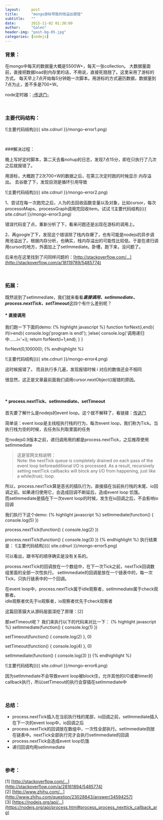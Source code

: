 ```yaml
---
layout:     post
title:      "mongo游标导致的栈溢出报错"
subtitle:   ""
date:       2015-11-02 01:30:00
author:     "Galen"
header-img: "post-bg-05.jpg"
categories: [nodejs] 
---  
```


### 背景：

在mongo中每天的数据量大概是5500W+，每天一张collection。
大数据量面前，直接把数据load到内存里的话，不用说，直接死翘翘了。这里采用了游标的方式。
每天早上7点开始每5分钟跑一次脚本。用游标的方式遍历数据，数据量到7点为止，差不多是700+W。

node定时器：[-传送门-](http://www.cnblogs.com/cocowool/archive/2009/04/22/1441291.html)
  
<br>

### 主要代码结构：

![主要代码结构]({{ site.cdnurl }}/mongo-error1.png)
  
<br>

###解决过程：

晚上写好定时脚本，第二天去看nohup的日志，发现7点15分，即在只执行了几次之后就报错了。

用游标，大概跑了2次700+W的数据之后，在第三次定时跑的时候显示 内存溢出。
去谷歌了下，发现目测是循环引用导致

![主要代码结构]({{ site.cdnurl }}/mongo-error2.png)



1、尝试在每一次跑完之后，人为的去回收函数变量以及对象，比如cursor，每次processoMaps、processGraph调用完回收item。试试
![主要代码结构]({{ site.cdnurl }}/mongo-error3.png)
  
错误代码变了点，重新分析了下，看来问题还是出现在游标的调用上。


2、再google了下，发现这个错误除了栈内存爆了，也有可能是nodejs的异步调用池溢出了。根据内存分析，也确实，栈内存溢出的可能性比较低。于是在递归调用cursor的地方，外面加上了setImmediate。卧槽，跑下来，没问题了。

后来也在这里找到了问同样问题的：[http://stackoverflow.com/...](http://stackoverflow.com/a/18119789/5485774)
          
<br> 

### 拓展：
既然说到了setImmediate，我们就来看看***直接调用、setImmediate、process.nextTick、setTimeout***这四个有什么差别呢？


#### * 直接调用

我们跑一下下面的demo:
{% highlight javascript %}
function forNext(i,end){
     if(i>end){
          console.log('program is end!');
     }else{
          console.log('调用递归中......i='+i);
          return forNext(i+1,end);
     }
}

forNext(0,100000);
{% endhighlight %}

![主要代码结构]({{ site.cdnurl }}/mongo-error4.png)

这时候报错了。
而且执行多几遍，发现报错时候 i 对应的数值还会不相同

很显然，这正是文章最前面我们调用cursor.nextObject()报错的原因。

<br>

#### * process.nextTick、setImmediate、setTimeout

首先要了解什么是nodejs的event loop。这个就不解释了，看链接：[传送门](https://nodesource.com/blog/understanding-the-nodejs-event-loop)

简单说：event loop是主线程执行栈的行为，每次event loop，我们称为Tick。当执行栈为空的时候，去任务队列取里面的任务

在nodejs0.9版本之前，递归调用用的都是process.nextTick，之后推荐使用setImmediate


> 这是官网文档说明：  
Note: the nextTick queue is completely drained on each pass of the event loop beforeadditional I/O is processed. As a result, recursively setting nextTick callbacks will block any I/O from happening, just like a while(true); loop.

所以，process.nextTick算是恶劣的插队行为，直接插在当前执行栈的末尾、io回调之前。如果递归使用它，会造成回调不断延后，造成event loop 饥饿。  
而setImmediate是插在下一次event loop的时候，发生在io回调之后，不会影响io回调


我们执行下这个demo:
{% highlight javascript %}
setImmediate(function() {
     console.log(5)
})

process.nextTick(function() {
     console.log(2)
})

process.nextTick(function() {
     console.log(3)
})
{% endhighlight %}
执行结果是：
![主要代码结构]({{ site.cdnurl }}/mongo-error5.png)


可以看出，跟书写的顺序确实是没有关系的。


process.nextTick的回调放在一个数组中，在下一次Tick之前，nextTick回调数组里面的全部一次性执行。
setImmediate的回调是放在一个链表中的，每一次Tick，只执行链表中的一个回调。


在event loop中，process.nextTick属于idle观察者，setImmediate属于check观察者。  
idle观察者优先于io观察者，io观察者优先于check观察者

这篇回答貘大从源码层面深挖了原理：[2]


那setTimeout呢？
我们来执行以下的代码来对比一下：
{% highlight javascript %}
setImmediate(function() {
     console.log(1)
})

setTimeout(function() {
     console.log(2)
}, 0)

setTimeout(function() {
     console.log(4)
}, 0)

setImmediate(function() {
     console.log(3)
})
{% endhighlight %}

![主要代码结构]({{ site.cdnurl }}/mongo-error6.png)

因为setImmediate不会导致event loop被block住，允许其他的I/O或者timer的callback执行，所以setTimeout的执行会穿插在setImmediate中

<br>

### 总结：
* process.nextTick插入在当前执行栈的尾部，io回调之前，setImmediate插入在下一次的event loop中，io回调之后
* process.nextTick的回调放在数组中，一次性全部执行。setImmediate则放在链表中。nextTick全部执行完才会执行setImmediate的回调
* process.nextTick会造成event loop饥饿
* 递归回调均用setImmediate


<br>

### 参考：<br>
>
[1] [http://stackoverflow.com/...](http://stackoverflow.com/a/28161894/5485774)  
[2] [http://www.zhihu.com/...](http://www.zhihu.com/question/23028843/answer/34594257)  
[3] [https://nodejs.org/api/...](https://nodejs.org/api/process.html#process_process_nexttick_callback_arg)




